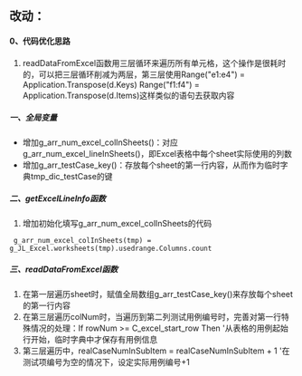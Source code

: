 ## 改动：

#### 0、代码优化思路

1. readDataFromExcel函数用三层循环来遍历所有单元格，这个操作是很耗时的，可以把三层循环削减为两层，第三层使用Range("e1:e4") = Application.Transpose(d.Keys)    Range("f1:f4") = Application.Transpose(d.Items)这样类似的语句去获取内容

##### 一、全局变量

- 增加g_arr_num_excel_colInSheets()：对应g_arr_num_excel_lineInSheets()，即Excel表格中每个sheet实际使用的列数
- 增加g_arr_testCase_key()：存放每个sheet的第一行内容，从而作为临时字典tmp_dic_testCase的键

##### 二、getExcelLineInfo函数

1. 增加初始化填写g_arr_num_excel_colInSheets的代码

```
 g_arr_num_excel_colInSheets(tmp) = g_JL_Excel.worksheets(tmp).usedrange.Columns.count 
```

##### 三、readDataFromExcel函数

1. 在第一层遍历sheet时，赋值全局数组g_arr_testCase_key()来存放每个sheet的第一行内容
1. 在第三层遍历colNum时，当遍历到第二列测试用例编号时，完善对第一行特殊情况的处理：If rowNum >= C_excel_start_row Then       '从表格的用例起始行开始，临时字典中才保存有用例信息
1. 第三层遍历中，realCaseNumInSubItem = realCaseNumInSubItem + 1 '在测试项编号为空的情况下，设定实际用例编号+1
